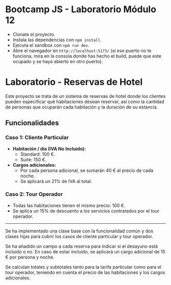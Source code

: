 # Bootcamp JS - Laboratorio Módulo 12

- Clonate el proyecto.
- Instala las dependencias con `npm install`.
- Ejecuta el sandbox con `npm run dev`.
- Abre el navegador en `http://localhost:5173/` (si ese puerto no te funciona, mira en la consola donde has hecho el build, puede que este ocupado y se haya abierto en otro puerto).

# Laboratorio - Reservas de Hotel

Este proyecto se trata de un sistema de reservas de hotel donde los clientes pueden especificar qué habitaciones desean reservar, así como la cantidad de personas que ocuparán cada habitación y la duración de su estancia.

## Funcionalidades

### Caso 1: Cliente Particular

- **Habitación / día (IVA No Incluido):**
  - Standard: 100 €.
  - Suite: 150 €.
- **Cargos adicionales:**
  - Por cada persona adicional, se sumarán 40 € al precio de cada noche.
  - Se aplicará un 21% de IVA al total.

### Caso 2: Tour Operador

- Todas las habitaciones tienen el mismo precio: 100 €.
- Se aplica un 15% de descuento a los servicios contratados por el tour operador.

----

Se ha implementado una clase base con la funcionalidad común y dos clases hijas para cubrir los casos de cliente particular y tour operador.

Se ha añadido un campo a cada reserva para indicar si el desayuno está incluido o no. En caso de estar incluido, se aplicará un cargo adicional de 15 € por persona y noche.

Se calculan totales y subtotales tanto para la tarifa particular como para el tour operador, teniendo en cuenta el precio de las habitaciones y los cargos adicionales.
